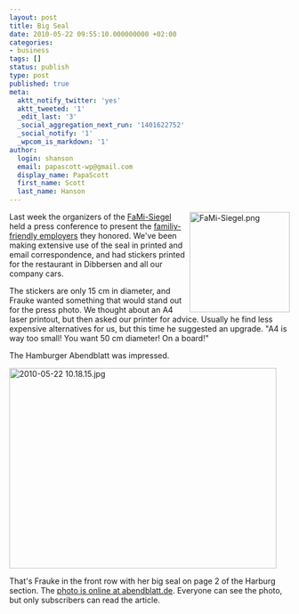 ```yaml
---
layout: post
title: Big Seal
date: 2010-05-22 09:55:10.000000000 +02:00
categories:
- business
tags: []
status: publish
type: post
published: true
meta:
  aktt_notify_twitter: 'yes'
  aktt_tweeted: '1'
  _edit_last: '3'
  _social_aggregation_next_run: '1401622752'
  _social_notify: '1'
  _wpcom_is_markdown: '1'
author:
  login: shanson
  email: papascott-wp@gmail.com
  display_name: PapaScott
  first_name: Scott
  last_name: Hanson
---
```

<p><a href="http://fami-siegel.de/"><img src="https://www.papascott.de/wordpress/wp-content/uploads/2010/04/FaMi-Siegel.png" alt="FaMi-Siegel.png" border="0" width="180" height="180" align="right" /></a>Last week the organizers of the <a href="http://fami-siegel.de/">FaMi-Siegel</a> held a press conference to present the <a href="https://www.papascott.de/archives/2010/04/11/certified-family-friendly-employer/">familiy-friendly employers</a> they honored. We've been making extensive use of the seal in printed and email correspondence, and had stickers printed for the restaurant in Dibbersen and all our company cars.</p>
<p>The stickers are only 15 cm in diameter, and Frauke wanted something that would stand out for the press photo. We thought about an A4 laser printout, but then asked our printer for advice. Usually he find less expensive alternatives for us, but this time he suggested an upgrade. "A4 is way too small! You want 50 cm diameter! On a board!"</p>
<p>The Hamburger Abendblatt was impressed.</p>
<p><a href="http://www.abendblatt.de/region/harburg/article1495435/Familienfreundliche-Firmen-erwuenscht.html"><img src="https://www.papascott.de/wordpress/wp-content/uploads/2010/05/2010-05-22-10.18.15.jpg" alt="2010-05-22 10.18.15.jpg" border="0" width="480" height="360" /></a></p>
<p>That's Frauke in the front row with her big seal on page 2 of the Harburg section. The <a href="http://www.abendblatt.de/region/harburg/article1495435/Familienfreundliche-Firmen-erwuenscht.html">photo is online at abendblatt.de</a>. Everyone can see the photo, but only subscribers can read the article.</p>
